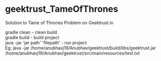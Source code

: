 # geektrust_TameOfThrones

Solution to Tame of Thrones Problem on Geektrust.in

gradle clean - clean build <br>
gradle build - build project <br>
java -jar 'jar path' 'filepath' - run project <br>
Eg: java -jar /home/anubhavj19/Anubhav/geektrust/build/libs/geektrust.jar /home/anubhavj19/Anubhav/geektrust/src/main/resources/test.txt
